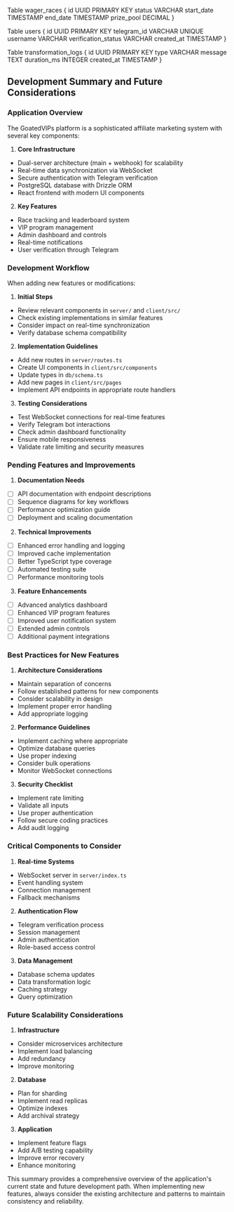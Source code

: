Table wager_races {
  id UUID PRIMARY KEY
  status VARCHAR
  start_date TIMESTAMP
  end_date TIMESTAMP
  prize_pool DECIMAL
}

Table users {
  id UUID PRIMARY KEY
  telegram_id VARCHAR UNIQUE
  username VARCHAR
  verification_status VARCHAR
  created_at TIMESTAMP
}

Table transformation_logs {
  id UUID PRIMARY KEY
  type VARCHAR
  message TEXT
  duration_ms INTEGER
  created_at TIMESTAMP
}

## Development Summary and Future Considerations

### Application Overview
The GoatedVIPs platform is a sophisticated affiliate marketing system with several key components:

1. **Core Infrastructure**
- Dual-server architecture (main + webhook) for scalability
- Real-time data synchronization via WebSocket
- Secure authentication with Telegram verification
- PostgreSQL database with Drizzle ORM
- React frontend with modern UI components

2. **Key Features**
- Race tracking and leaderboard system
- VIP program management
- Admin dashboard and controls
- Real-time notifications
- User verification through Telegram

### Development Workflow
When adding new features or modifications:

1. **Initial Steps**
- Review relevant components in `server/` and `client/src/`
- Check existing implementations in similar features
- Consider impact on real-time synchronization
- Verify database schema compatibility

2. **Implementation Guidelines**
- Add new routes in `server/routes.ts`
- Create UI components in `client/src/components`
- Update types in `db/schema.ts`
- Add new pages in `client/src/pages`
- Implement API endpoints in appropriate route handlers

3. **Testing Considerations**
- Test WebSocket connections for real-time features
- Verify Telegram bot interactions
- Check admin dashboard functionality
- Ensure mobile responsiveness
- Validate rate limiting and security measures

### Pending Features and Improvements

1. **Documentation Needs**
- [ ] API documentation with endpoint descriptions
- [ ] Sequence diagrams for key workflows
- [ ] Performance optimization guide
- [ ] Deployment and scaling documentation

2. **Technical Improvements**
- [ ] Enhanced error handling and logging
- [ ] Improved cache implementation
- [ ] Better TypeScript type coverage
- [ ] Automated testing suite
- [ ] Performance monitoring tools

3. **Feature Enhancements**
- [ ] Advanced analytics dashboard
- [ ] Enhanced VIP program features
- [ ] Improved user notification system
- [ ] Extended admin controls
- [ ] Additional payment integrations

### Best Practices for New Features

1. **Architecture Considerations**
- Maintain separation of concerns
- Follow established patterns for new components
- Consider scalability in design
- Implement proper error handling
- Add appropriate logging

2. **Performance Guidelines**
- Implement caching where appropriate
- Optimize database queries
- Use proper indexing
- Consider bulk operations
- Monitor WebSocket connections

3. **Security Checklist**
- Implement rate limiting
- Validate all inputs
- Use proper authentication
- Follow secure coding practices
- Add audit logging

### Critical Components to Consider

1. **Real-time Systems**
- WebSocket server in `server/index.ts`
- Event handling system
- Connection management
- Fallback mechanisms

2. **Authentication Flow**
- Telegram verification process
- Session management
- Admin authentication
- Role-based access control

3. **Data Management**
- Database schema updates
- Data transformation logic
- Caching strategy
- Query optimization

### Future Scalability Considerations

1. **Infrastructure**
- Consider microservices architecture
- Implement load balancing
- Add redundancy
- Improve monitoring

2. **Database**
- Plan for sharding
- Implement read replicas
- Optimize indexes
- Add archival strategy

3. **Application**
- Implement feature flags
- Add A/B testing capability
- Improve error recovery
- Enhance monitoring

This summary provides a comprehensive overview of the application's current state and future development path. When implementing new features, always consider the existing architecture and patterns to maintain consistency and reliability.